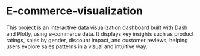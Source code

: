 # E-commerce-visualization
This project is an interactive data visualization dashboard built with Dash and Plotly, using e-commerce data. It displays key insights such as product ratings, sales by gender, discount impact, and customer reviews, helping users explore sales patterns in a visual and intuitive way.
